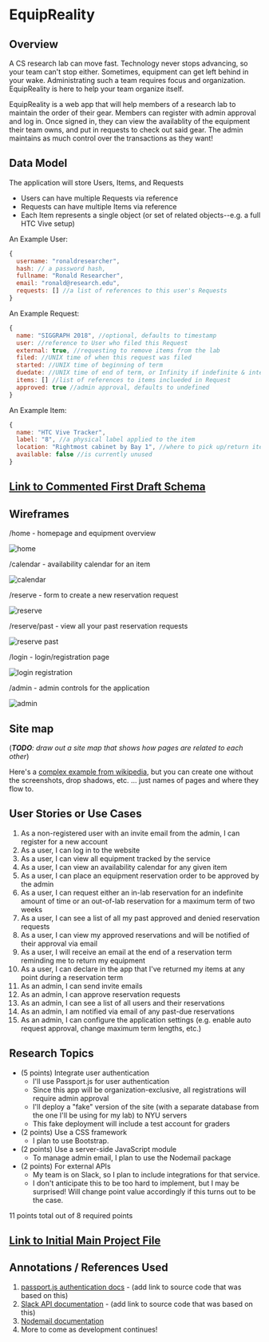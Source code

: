 # EquipReality

## Overview
A CS research lab can move fast.  Technology never stops advancing, so your team can't stop either.  Sometimes, equipment can get left behind in your wake.  Administrating such a team requires focus and organization.  EquipReality is here to help your team organize itself.

EquipReality is a web app that will help members of a research lab to maintain the order of their gear.  Members can register with admin approval and log in.  Once signed in, they can view the availablity of the equipment their team owns, and put in requests to check out said gear.  The admin maintains as much control over the transactions as they want!

## Data Model

The application will store Users, Items, and Requests

* Users can have multiple Requests via reference
* Requests can have multiple Items via reference
* Each Item represents a single object (or set of related objects--e.g. a full HTC Vive setup)

An Example User:

```javascript
{
  username: "ronaldresearcher",
  hash: // a password hash,
  fullname: "Ronald Researcher",
  email: "ronald@research.edu",
  requests: [] //a list of references to this user's Requests
}
```

An Example Request:

```javascript
{
  name: "SIGGRAPH 2018", //optional, defaults to timestamp
  user: //reference to User who filed this Request
  external: true, //requesting to remove items from the lab
  filed: //UNIX time of when this request was filed
  started: //UNIX time of beginning of term
  duedate: //UNIX time of end of term, or Infinity if indefinite & internal
  items: [] //list of references to items inclueded in Request
  approved: true //admin approval, defaults to undefined
}
```

An Example Item:

```javascript
{
  name: "HTC Vive Tracker",
  label: "8", //a physical label applied to the item
  location: "Rightmost cabinet by Bay 1", //where to pick up/return item 
  available: false //is currently unused
}
```


## [Link to Commented First Draft Schema](db.js) 

## Wireframes

/home - homepage and equipment overview

![home](documentation/home.png)

/calendar - availability calendar for an item

![calendar](documentation/calendar.png)

/reserve - form to create a new reservation request

![reserve](documentation/reserve.png)

/reserve/past - view all your past reservation requests

![reserve past](documentation/reserve-past.png)

/login - login/registration page

![login registration](documentation/login.png)

/admin - admin controls for the application

![admin](documentation/admin.png)

## Site map

(___TODO__: draw out a site map that shows how pages are related to each other_)

Here's a [complex example from wikipedia](https://upload.wikimedia.org/wikipedia/commons/2/20/Sitemap_google.jpg), but you can create one without the screenshots, drop shadows, etc. ... just names of pages and where they flow to.

## User Stories or Use Cases

1. As a non-registered user with an invite email from the admin, I can register for a new account
2. As a user, I can log in to the website
3. As a user, I can view all equipment tracked by the service
4. As a user, I can view an availability calendar for any given item
5. As a user, I can place an equipment reservation order to be approved by the admin
6. As a user, I can request either an in-lab reservation for an indefinite amount of time or an out-of-lab reservation for a maximum term of two weeks
7. As a user, I can see a list of all my past approved and denied reservation requests
8. As a user, I can view my approved reservations and will be notified of their approval via email
9. As a user, I will receive an email at the end of a reservation term reminding me to return my equipment
10. As a user, I can declare in the app that I've returned my items at any point during a reservation term
11. As an admin, I can send invite emails
12. As an admin, I can approve reservation requests
13. As an admin, I can see a list of all users and their reservations
14. As an admin, I am notified via email of any past-due reservations
15. As an admin, I can configure the application settings (e.g. enable auto request approval, change maximum term lengths, etc.)

## Research Topics

* (5 points) Integrate user authentication
    * I'll use Passport.js for user authentication
    * Since this app will be organization-exclusive, all registrations will require admin approval
    * I'll deploy a "fake" version of the site (with a separate database from the one I'll be using for my lab) to NYU servers
    * This fake deployment will include a test account for graders
* (2 points) Use a CSS framework
    * I plan to use Bootstrap.
* (2 points) Use a server-side JavaScript module
    * To manage admin email, I plan to use the Nodemail package
* (2 points)  For external APIs
    * My team is on Slack, so I plan to include integrations for that service.
    * I don't anticipate this to be too hard to implement, but I may be surprised!  Will change point value accordingly if this turns out to be the case.

11 points total out of 8 required points


## [Link to Initial Main Project File](app.js) 

## Annotations / References Used

1. [passport.js authentication docs](http://passportjs.org/docs) - (add link to source code that was based on this)
2. [Slack API documentation](https://api.slack.com/internal-integrations) - (add link to source code that was based on this)
3. [Nodemail documentation](https://nodemailer.com/usage/)
4. More to come as development continues!
